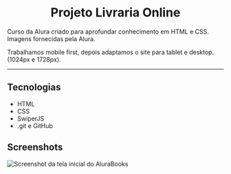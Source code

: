 <h1 align="center"> <b>Projeto Livraria Online </b></h1>

<p> Curso da Alura criado para aprofundar conhecimento em HTML e CSS. Imagens fornecidas pela Alura.</p>

<p> Trabalhamos mobile first, depois adaptamos o site para tablet e desktop. (1024px e 1728px).</p>

<hr>

## Tecnologias
* HTML
* CSS
* SwiperJS
* .git e GitHub

## Screenshots
![Screenshot da tela inicial do AluraBooks](https://imgur.com/6GsjQvJ.png)
